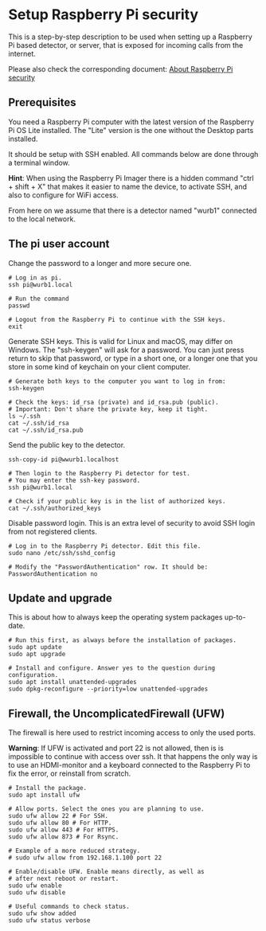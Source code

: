 # Setup Raspberry Pi security

This is a step-by-step description to be used when setting up a
Raspberry Pi based detector, or server, that is exposed for incoming
calls from the internet.

Please also check the corresponding document:
[About Raspberry Pi security](./about_security.md)

## Prerequisites

You need a Raspberry Pi computer with the latest version of
the Raspberry Pi OS Lite installed. The "Lite" version is the
one without the Desktop parts installed.

It should be setup with SSH enabled. All commands below are done
through a terminal window.

**Hint**: When using the Raspberry Pi Imager there is a hidden
command "ctrl + shift + X" that makes it easier to name the device,
to activate SSH, and also to configure for WiFi access.

From here on we assume that there is a detector named "wurb1" connected
to the local network.

## The pi user account

Change the password to a longer and more secure one.

    # Log in as pi. 
    ssh pi@wurb1.local

    # Run the command
    passwd

    # Logout from the Raspberry Pi to continue with the SSH keys.
    exit

Generate SSH keys. This is valid for Linux and macOS, may differ on Windows.
The "ssh-keygen" will ask for a password. You can just press return to skip that
password, or type in a short one, or a longer one that you store in some kind
of keychain on your client computer.

    # Generate both keys to the computer you want to log in from:
    ssh-keygen

    # Check the keys: id_rsa (private) and id_rsa.pub (public).
    # Important: Don't share the private key, keep it tight.
    ls ~/.ssh
    cat ~/.ssh/id_rsa
    cat ~/.ssh/id_rsa.pub

Send the public key to the detector.

    ssh-copy-id pi@wwurb1.localhost

    # Then login to the Raspberry Pi detector for test. 
    # You may enter the ssh-key password.
    ssh pi@wurb1.local

    # Check if your public key is in the list of authorized keys.
    cat ~/.ssh/authorized_keys

Disable password login. This is an extra level of security to avoid SSH
login from not registered clients. 

    # Log in to the Raspberry Pi detector. Edit this file.
    sudo nano /etc/ssh/sshd_config

    # Modify the "PasswordAuthentication" row. It should be:
    PasswordAuthentication no

## Update and upgrade

This is about how to always keep the operating system packages up-to-date.

    # Run this first, as always before the installation of packages.
    sudo apt update
    sudo apt upgrade

    # Install and configure. Answer yes to the question during configuration.
    sudo apt install unattended-upgrades
    sudo dpkg-reconfigure --priority=low unattended-upgrades

## Firewall, the UncomplicatedFirewall (UFW)

The firewall is here used to restrict incoming access to only the used ports.

**Warning**: If UFW is activated and port 22 is not allowed, then is
is impossible to continue with access over ssh.
It that happens the only way is to use an HDMI-monitor and a keyboard
connected to the Raspberry Pi to fix the error, or reinstall from scratch.

    # Install the package.
    sudo apt install ufw

    # Allow ports. Select the ones you are planning to use.
    sudo ufw allow 22 # For SSH.
    sudo ufw allow 80 # For HTTP.
    sudo ufw allow 443 # For HTTPS.
    sudo ufw allow 873 # For Rsync.

    # Example of a more reduced strategy.
    # sudo ufw allow from 192.168.1.100 port 22

    # Enable/disable UFW. Enable means directly, as well as
    # after next reboot or restart.
    sudo ufw enable
    sudo ufw disable

    # Useful commands to check status.
    sudo ufw show added
    sudo ufw status verbose
